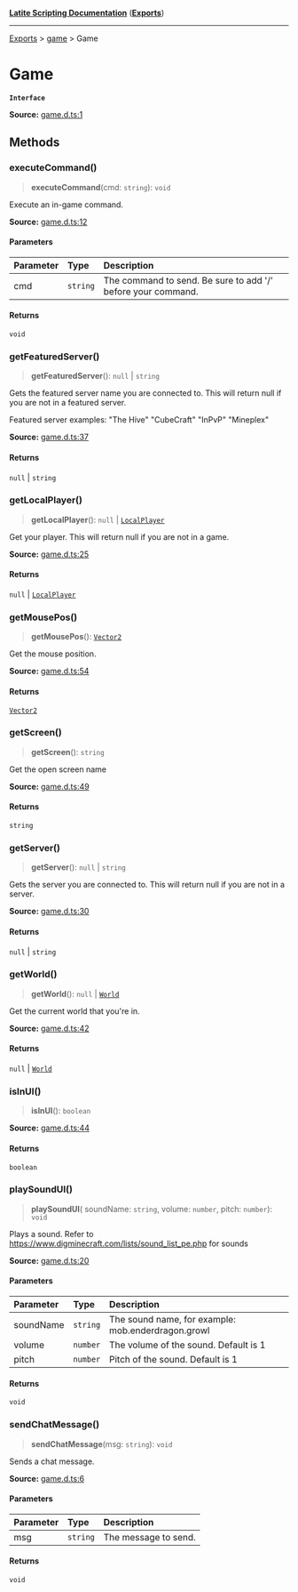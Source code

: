 [**Latite Scripting Documentation**](../../README.md) ([**Exports**](../../exports.md))

---

[Exports](../../exports.md) > [game](../index.md) > Game

# Game

**`Interface`**

**Source:** [game.d.ts:1](https://github.com/LatiteScripting/latitescripting.github.io/blob/6e0c251/definitions/game.d.ts#L1)

## Methods

### executeCommand()

> **executeCommand**(cmd: `string`): `void`

Execute an in-game command.

**Source:** [game.d.ts:12](https://github.com/LatiteScripting/latitescripting.github.io/blob/6e0c251/definitions/game.d.ts#L12)

#### Parameters

| Parameter | Type     | Description                                                  |
| :-------- | :------- | :----------------------------------------------------------- |
| cmd       | `string` | The command to send. Be sure to add '/' before your command. |

#### Returns

`void`

### getFeaturedServer()

> **getFeaturedServer**(): `null` \| `string`

Gets the featured server name you are connected to. This will return null if you are not in a featured server.

Featured server examples: "The Hive" "CubeCraft" "InPvP" "Mineplex"

**Source:** [game.d.ts:37](https://github.com/LatiteScripting/latitescripting.github.io/blob/6e0c251/definitions/game.d.ts#L37)

#### Returns

`null` \| `string`

### getLocalPlayer()

> **getLocalPlayer**(): `null` \| [`LocalPlayer`](../../module.world_entity/classes/class.LocalPlayer.md)

Get your player. This will return null if you are not in a game.

**Source:** [game.d.ts:25](https://github.com/LatiteScripting/latitescripting.github.io/blob/6e0c251/definitions/game.d.ts#L25)

#### Returns

`null` \| [`LocalPlayer`](../../module.world_entity/classes/class.LocalPlayer.md)

### getMousePos()

> **getMousePos**(): [`Vector2`](../../module.gfx_graphics/classes/class.Vector2.md)

Get the mouse position.

**Source:** [game.d.ts:54](https://github.com/LatiteScripting/latitescripting.github.io/blob/6e0c251/definitions/game.d.ts#L54)

#### Returns

[`Vector2`](../../module.gfx_graphics/classes/class.Vector2.md)

### getScreen()

> **getScreen**(): `string`

Get the open screen name

**Source:** [game.d.ts:49](https://github.com/LatiteScripting/latitescripting.github.io/blob/6e0c251/definitions/game.d.ts#L49)

#### Returns

`string`

### getServer()

> **getServer**(): `null` \| `string`

Gets the server you are connected to. This will return null if you are not in a server.

**Source:** [game.d.ts:30](https://github.com/LatiteScripting/latitescripting.github.io/blob/6e0c251/definitions/game.d.ts#L30)

#### Returns

`null` \| `string`

### getWorld()

> **getWorld**(): `null` \| [`World`](../../module.world_world/interfaces/interface.World.md)

Get the current world that you're in.

**Source:** [game.d.ts:42](https://github.com/LatiteScripting/latitescripting.github.io/blob/6e0c251/definitions/game.d.ts#L42)

#### Returns

`null` \| [`World`](../../module.world_world/interfaces/interface.World.md)

### isInUI()

> **isInUI**(): `boolean`

**Source:** [game.d.ts:44](https://github.com/LatiteScripting/latitescripting.github.io/blob/6e0c251/definitions/game.d.ts#L44)

#### Returns

`boolean`

### playSoundUI()

> **playSoundUI**(
> soundName: `string`,
> volume: `number`,
> pitch: `number`): `void`

Plays a sound. Refer to https://www.digminecraft.com/lists/sound_list_pe.php for sounds

**Source:** [game.d.ts:20](https://github.com/LatiteScripting/latitescripting.github.io/blob/6e0c251/definitions/game.d.ts#L20)

#### Parameters

| Parameter | Type     | Description                                        |
| :-------- | :------- | :------------------------------------------------- |
| soundName | `string` | The sound name, for example: mob.enderdragon.growl |
| volume    | `number` | The volume of the sound. Default is 1              |
| pitch     | `number` | Pitch of the sound. Default is 1                   |

#### Returns

`void`

### sendChatMessage()

> **sendChatMessage**(msg: `string`): `void`

Sends a chat message.

**Source:** [game.d.ts:6](https://github.com/LatiteScripting/latitescripting.github.io/blob/6e0c251/definitions/game.d.ts#L6)

#### Parameters

| Parameter | Type     | Description          |
| :-------- | :------- | :------------------- |
| msg       | `string` | The message to send. |

#### Returns

`void`
